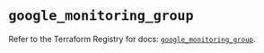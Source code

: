 # `google_monitoring_group`

Refer to the Terraform Registry for docs: [`google_monitoring_group`](https://registry.terraform.io/providers/hashicorp/google-beta/6.19.0/docs/resources/google_monitoring_group).
